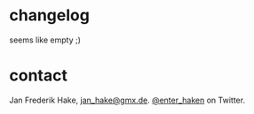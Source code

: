 # changelog

seems like empty ;)

# contact

Jan Frederik Hake, <jan_hake@gmx.de>. [@enter_haken](https://twitter.com/enter_haken) on Twitter.

